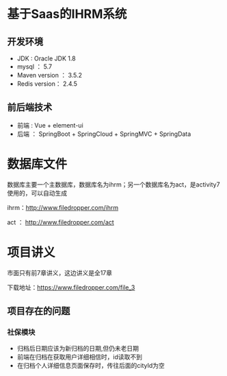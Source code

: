 # 基于Saas的IHRM系统

## 开发环境

* JDK : Oracle JDK 1.8
* mysql ： 5.7
* Maven version ： 3.5.2
* Redis version： 2.4.5



## 前后端技术

* 前端 : Vue + element-ui
* 后端 ： SpringBoot + SpringCloud + SpringMVC + SpringData



# 数据库文件

数据库主要一个主数据库，数据库名为ihrm；另一个数据库名为act，是activity7使用的，可以自动生成

ihrm：http://www.filedropper.com/ihrm

act ： http://www.filedropper.com/act



#  项目讲义

市面只有前7章讲义，这边讲义是全17章

下载地址：https://www.filedropper.com/file_3



## 项目存在的问题

### 社保模块

* 归档后日期应该为新归档的日期,但仍未老日期
* 前端在归档在获取用户详细相信时，id读取不到
* 在归档个人详细信息页面保存时，传往后面的cityId为空

